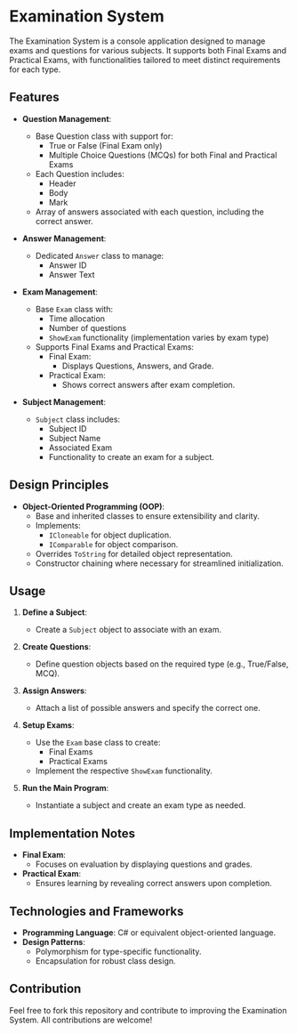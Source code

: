 # Examination System

The Examination System is a console application designed to manage exams and questions for various subjects. It supports both Final Exams and Practical Exams, with functionalities tailored to meet distinct requirements for each type.

## Features

- **Question Management**:
  - Base Question class with support for:
    - True or False (Final Exam only)
    - Multiple Choice Questions (MCQs) for both Final and Practical Exams
  - Each Question includes:
    - Header
    - Body
    - Mark
  - Array of answers associated with each question, including the correct answer.

- **Answer Management**:
  - Dedicated `Answer` class to manage:
    - Answer ID
    - Answer Text

- **Exam Management**:
  - Base `Exam` class with:
    - Time allocation
    - Number of questions
    - `ShowExam` functionality (implementation varies by exam type)
  - Supports Final Exams and Practical Exams:
    - Final Exam:
      - Displays Questions, Answers, and Grade.
    - Practical Exam:
      - Shows correct answers after exam completion.

- **Subject Management**:
  - `Subject` class includes:
    - Subject ID
    - Subject Name
    - Associated Exam
    - Functionality to create an exam for a subject.

## Design Principles

- **Object-Oriented Programming (OOP)**:
  - Base and inherited classes to ensure extensibility and clarity.
  - Implements:
    - `ICloneable` for object duplication.
    - `IComparable` for object comparison.
  - Overrides `ToString` for detailed object representation.
  - Constructor chaining where necessary for streamlined initialization.

## Usage

1. **Define a Subject**:
   - Create a `Subject` object to associate with an exam.

2. **Create Questions**:
   - Define question objects based on the required type (e.g., True/False, MCQ).

3. **Assign Answers**:
   - Attach a list of possible answers and specify the correct one.

4. **Setup Exams**:
   - Use the `Exam` base class to create:
     - Final Exams
     - Practical Exams
   - Implement the respective `ShowExam` functionality.

5. **Run the Main Program**:
   - Instantiate a subject and create an exam type as needed.

## Implementation Notes

- **Final Exam**:
  - Focuses on evaluation by displaying questions and grades.
- **Practical Exam**:
  - Ensures learning by revealing correct answers upon completion.

## Technologies and Frameworks

- **Programming Language**: C# or equivalent object-oriented language.
- **Design Patterns**: 
  - Polymorphism for type-specific functionality.
  - Encapsulation for robust class design.

## Contribution

Feel free to fork this repository and contribute to improving the Examination System. All contributions are welcome!

